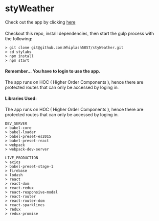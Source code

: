 # styWeather

Check out the app by clicking [here](https://github.com/Whiplash5057/styWeather)

#### 
Checkout this repo, install dependencies, then start the gulp process with the following:

```
> git clone git@github.com:Whiplash5057/styWeather.git
> cd stylabs
> npm install
> npm start
```

#### Remember... You have to login to use the app.
The app runs on HOC ( Higher Order Components ), hence there are protected routes that can only be accessed by loging in.

#### Libraries Used:
The app runs on HOC ( Higher Order Components ), hence there are protected routes that can only be accessed by loging in.

```
DEV_SERVER
> babel-core
> babel-loader
> babel-preset-es2015
> babel-preset-react
> webpack
> webpack-dev-server

LIVE_PRODUCTION
> axios
> babel-preset-stage-1
> firebase
> lodash
> react
> react-dom
> react-redux
> react-responsive-modal
> react-router
> react-router-dom
> react-sparklines
> redux
> redux-promise
```